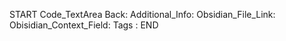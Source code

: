 START
Code_TextArea
Back:
Additional_Info: 
Obsidian_File_Link: 
Obisidian_Context_Field: 
Tags : 
END